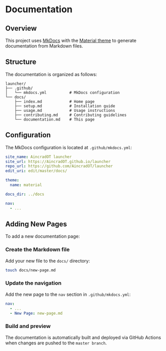 # Documentation

## Overview

This project uses [MkDocs](https://www.mkdocs.org/) with the [Material theme](https://squidfunk.github.io/mkdocs-material/) to generate documentation from Markdown files.

## Structure

The documentation is organized as follows:

```
launcher/
├── .github/
│   └── mkdocs.yml          # MkDocs configuration
└── docs/
    ├── index.md            # Home page
    ├── setup.md            # Installation guide
    ├── usage.md            # Usage instructions
    ├── contributing.md     # Contributing guidelines
    └── documentation.md    # This page
```

## Configuration

The MkDocs configuration is located at `.github/mkdocs.yml`:

```yaml
site_name: AincradOT launcher
site_url: https://AincradOT.github.io/launcher
repo_url: https://github.com/AincradOT/launcher
edit_uri: edit/master/docs/

theme:
  name: material

docs_dir: ../docs

nav:
  - ...
```

## Adding New Pages

To add a new documentation page:

### Create the Markdown file

Add your new file to the `docs/` directory:

```bash
touch docs/new-page.md
```

### Update the navigation

Add the new page to the `nav` section in `.github/mkdocs.yml`:

```yaml
nav:
  - ...
  - New Page: new-page.md
```

### Build and preview

The documentation is automatically built and deployed via GitHub Actions when changes are pushed to the `master branch`.

